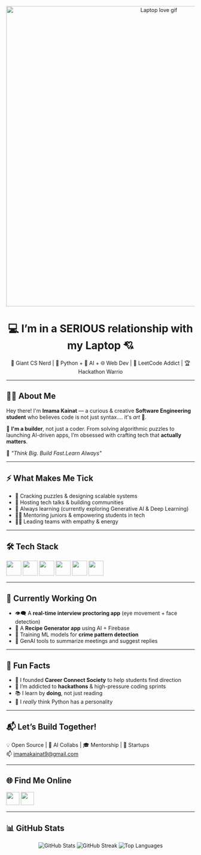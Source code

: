 <p align="center">
  <img src="https://media.giphy.com/media/v1.Y2lkPTc5MGI3NjExZGpkYnl0ZGVpeDlkMjNudmY3c3Zqcm96cDF4YzRoa25qaHV0dWFyYyZlcD12MV9naWZzX3NlYXJjaCZjdD1n/H03PuVdwREB21ANkLX/giphy.gif" alt="Laptop love gif" width="800"/>
</p>

<h1 align="center">💻 I’m in a SERIOUS relationship with my Laptop 💘</h1>

<p align="center">
  🚀 Giant CS Nerd | 🐍 Python + 🧠 AI + 🌐 Web Dev | 🧩 LeetCode Addict | 🏆Hackathon Warrio
</p>

---

## 👩‍💻 About Me

Hey there! I'm **Imama Kainat** — a curious & creative **Software Engineering student** who believes code is not just syntax.... it's *art* 🎨.

🔧 **I'm a builder**, not just a coder. From solving algorithmic puzzles to launching AI-driven apps, I’m obsessed with crafting tech that **actually matters**.

🌟 *"Think Big. Build Fast.Learn Always"*

---

## ⚡ What Makes Me Tick

- 🧠 Cracking puzzles & designing scalable systems
- 💬 Hosting tech talks & building communities
- 🌱 Always learning (currently exploring Generative AI & Deep Learning)
- 👩‍🏫 Mentoring juniors & empowering students in tech
- 🧍‍♀️ Leading teams with empathy & energy

---

## 🛠️ Tech Stack

<p align="left">
  <img src="https://cdn.jsdelivr.net/gh/devicons/devicon/icons/python/python-original.svg" width="40" />
  <img src="https://cdn.jsdelivr.net/gh/devicons/devicon/icons/javascript/javascript-original.svg" width="40" />
  <img src="https://cdn.jsdelivr.net/gh/devicons/devicon/icons/react/react-original.svg" width="40" />
  <img src="https://cdn.jsdelivr.net/gh/devicons/devicon/icons/firebase/firebase-plain.svg" width="40" />
  <img src="https://cdn.jsdelivr.net/gh/devicons/devicon/icons/tensorflow/tensorflow-original.svg" width="40" />
  <img src="https://cdn.jsdelivr.net/gh/devicons/devicon/icons/git/git-original.svg" width="40" />
</p>

---

## 🚀 Currently Working On

- 👁️‍🗨️ A **real-time interview proctoring app** (eye movement + face detection)
- 🍲 A **Recipe Generator app** using AI + Firebase
- 🧠 Training ML models for **crime pattern detection**
- 🤖 GenAI tools to summarize meetings and suggest replies

---

## 🧩 Fun Facts

- 🧭 I founded **Career Connect Society** to help students find direction
- 🏁 I’m addicted to **hackathons** & high-pressure coding sprints
- 📚 I learn by **doing**, not just reading
- 🐍 I *really* think Python has a personality

---

## 📬 Let’s Build Together!

💡 Open Source | 🤝 AI Collabs | 🎓 Mentorship | 🚀 Startups  
📫 [imamakainat9@gmail.com](mailto:imamakainat9@gmail.com)

---

## 🌐 Find Me Online

<p align="left">
  <a href="https://www.linkedin.com/in/imama-kainat/" target="_blank"><img src="https://img.icons8.com/color/48/linkedin.png" width="35" /></a>
  <a href="https://www.youtube.com/@mamainataki" target="_blank"><img src="https://img.icons8.com/color/48/youtube-play.png" width="35" /></a>
</p>

---

## 📊 GitHub Stats

<p align="center">
  <img src="https://github-readme-stats.vercel.app/api?username=imama-kainat&show_icons=true&theme=radical" alt="GitHub Stats" />
  <img src="https://github-readme-streak-stats.herokuapp.com/?user=imama-kainat&theme=radical" alt="GitHub Streak" />
  <img src="https://github-readme-stats.vercel.app/api/top-langs/?username=imama-kainat&layout=compact&theme=radical" alt="Top Languages" />
</p>

